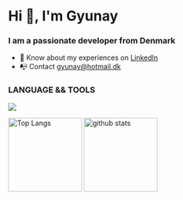 <h1 align="left">Hi 👋, I'm Gyunay</h1>
<h3 align="left">I am a passionate developer from Denmark</h3>

<ul>
  <li>📄 Know about my experiences on <a href="https://www.linkedin.com/in/gyunayK" target="blank">LinkedIn</a></li>
  <li>📭 Contact <a href="mailto:gyunay@hotmail.dk">gyunay@hotmail.dk</a></li>
</ul>

<!--- Skills --->
<h3 align="left">LANGUAGE && TOOLS</h3>
  <a href="https://skillicons.dev">
    <img src="https://skillicons.dev/icons?i=react,redux,ts,js,nodejs,express,mongodb,docker,materialui,styledcomponents,tailwind,sass,bootstrap,html,css,vercel,netlify,git,figma" />
 </a>
<br>

<!--- Status & lamguage --->
<p align="left"> 
  <img alt="Top Langs" height="150px" src="https://github-readme-stats.vercel.app/api?username=gyunayK&show_icons=true&theme=radical" />
  <img alt="github stats" height="150px" src="https://github-readme-stats.vercel.app/api/top-langs/?username=gyunayK&layout=compact&theme=omni" />
</p>
<br>
